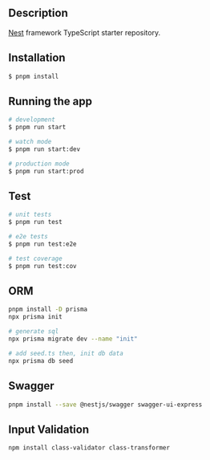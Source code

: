 ## Description

[Nest](https://github.com/nestjs/nest) framework TypeScript starter repository.

## Installation

```bash
$ pnpm install
```

## Running the app

```bash
# development
$ pnpm run start

# watch mode
$ pnpm run start:dev

# production mode
$ pnpm run start:prod
```

## Test

```bash
# unit tests
$ pnpm run test

# e2e tests
$ pnpm run test:e2e

# test coverage
$ pnpm run test:cov
```

## ORM

```bash
pnpm install -D prisma
npx prisma init

# generate sql
npx prisma migrate dev --name "init"

# add seed.ts then, init db data
npx prisma db seed
```

## Swagger
``` bash
pnpm install --save @nestjs/swagger swagger-ui-express

```

## Input Validation
```bash
npm install class-validator class-transformer
```
